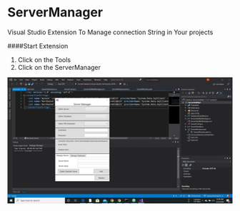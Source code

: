 # ServerManager
Visual Studio Extension To Manage connection String in Your projects

####Start Extension
1. Click on the Tools
2. Click on the  ServerManager

![screen1](/Media/screenshot1.jpg)
